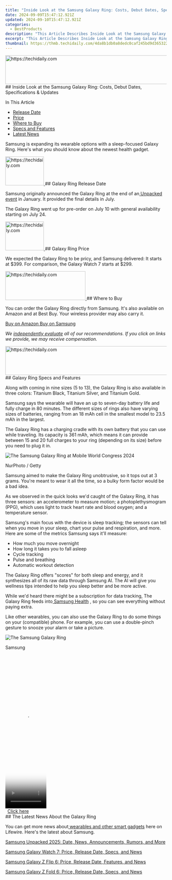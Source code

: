 ```yaml
---
title: "Inside Look at the Samsung Galaxy Ring: Costs, Debut Dates, Specifications & Updates"
date: 2024-09-09T15:47:12.921Z
updated: 2024-09-10T15:47:12.921Z
categories:
  - BestProducts
description: "This Article Describes Inside Look at the Samsung Galaxy Ring: Costs, Debut Dates, Specifications & Updates"
excerpt: "This Article Describes Inside Look at the Samsung Galaxy Ring: Costs, Debut Dates, Specifications & Updates"
thumbnail: https://thmb.techidaily.com/4da8b1db0a8dedc0caf245bd9d36532200ad5924e7bac2e7594923dabb645a34.jpg
---
```


<!-- affiliate ads begin -->
<a href="https://unicoeye.pxf.io/c/5597632/2134236/18498" target="_top" id="2134236">
  <img src="//a.impactradius-go.com/display-ad/18498-2134236" border="0" alt="https://techidaily.com" width="728" height="90"/>
</a>
<img height="0" width="0" src="https://unicoeye.pxf.io/i/5597632/2134236/18498" style="position:absolute;visibility:hidden;" border="0" />
<!-- affiliate ads end -->
## Inside Look at the Samsung Galaxy Ring: Costs, Debut Dates, Specifications & Updates

 In This Article 

* [ Release Date ](https://www.lifewire.com/#toc-galaxy-ring-release-date)
* [ Price ](https://www.lifewire.com/#toc-galaxy-ring-price)
* [ Where to Buy ](https://www.lifewire.com/#toc-where-to-buy)
* [ Specs and Features ](https://www.lifewire.com/#toc-galaxy-ring-specs-and-features)
* [ Latest News ](https://www.lifewire.com/#toc-the-latest-news-about-the-galaxy-ring)

 Samsung is expanding its wearable options with a sleep-focused Galaxy Ring. Here's what you should know about the newest health gadget.

<!-- affiliate ads begin -->
<a href="https://aligracehair.sjv.io/c/5597632/2135394/19272" target="_top" id="2135394">
  <img src="//a.impactradius-go.com/display-ad/19272-2135394" border="0" alt="https://techidaily.com" width="120" height="90"/>
</a>
<img height="0" width="0" src="https://aligracehair.sjv.io/i/5597632/2135394/19272" style="position:absolute;visibility:hidden;" border="0" />
<!-- affiliate ads end -->
## Galaxy Ring Release Date 

 Samsung originally announced the Galaxy Ring at the end of an[ Unpacked event](https://www.lifewire.com/samsung-unpacked-news-and-rumors-5093153) in January. It provided the final details in July.

 The Galaxy Ring went up for pre-order on July 10 with general availability starting on July 24.  

<!-- affiliate ads begin -->
<a href="https://aligracehair.sjv.io/c/5597632/2135348/19272" target="_top" id="2135348">
  <img src="//a.impactradius-go.com/display-ad/19272-2135348" border="0" alt="https://techidaily.com" width="120" height="90"/>
</a>
<img height="0" width="0" src="https://aligracehair.sjv.io/i/5597632/2135348/19272" style="position:absolute;visibility:hidden;" border="0" />
<!-- affiliate ads end -->
## Galaxy Ring Price 

 We expected the Galaxy Ring to be pricy, and Samsung delivered: It starts at $399\. For comparison, the Galaxy Watch 7 starts at $299.  

<!-- affiliate ads begin -->
<a href="https://aligracehair.sjv.io/c/5597632/2115914/19272" target="_top" id="2115914">
  <img src="//a.impactradius-go.com/display-ad/19272-2115914" border="0" alt="https://techidaily.com" width="250" height="90"/>
</a>
<img height="0" width="0" src="https://aligracehair.sjv.io/i/5597632/2115914/19272" style="position:absolute;visibility:hidden;" border="0" />
<!-- affiliate ads end -->
## Where to Buy 

 You can order the Galaxy Ring directly from Samsung. It's also available on Amazon and at Best Buy. Your wireless provider may also carry it.

[ Buy on Amazon ](https://www.amazon.com/gp/aw/d/B0D3JDPB11?tag=lifewire-onsite-prod-20&ascsubtag=8431146%7Cn14e1c02b00974ccdb000d5354f418b5310%7C) [ Buy on Samsung ](https://shop-links.co/link/?exclusive=1&publisher_slug=itechdaily19598&url=https%3A%2F%2Fwww.samsung.com%2Fus%2Frings%2Fgalaxy-ring%2Fbuy%2Fgalaxy-ring-size-11-titanium-black-sm-q501nzkaxar%2F) 

 _We [ independently evaluate](https://www.lifewire.com/commerce-guidelines-and-mission-4157971) all of our recommendations. If you click on links we provide, we may receive compensation._ 

<!-- affiliate ads begin -->
<a href="https://ephamedtechinc.pxf.io/c/5597632/2130529/26400" target="_top" id="2130529">
  <img src="//a.impactradius-go.com/display-ad/26400-2130529" border="0" alt="https://techidaily.com" width="728" height="90"/>
</a>
<img height="0" width="0" src="https://ephamedtechinc.pxf.io/i/5597632/2130529/26400" style="position:absolute;visibility:hidden;" border="0" />
<!-- affiliate ads end -->
##  Galaxy Ring Specs and Features 

 Along with coming in nine sizes (5 to 13), the Galaxy Ring is also available in three colors: Titanium Black, Titanium Silver, and Titanium Gold.

 Samsung says the wearable will have an up to seven-day battery life and fully charge in 80 minutes. The different sizes of rings also have varying sizes of batteries, ranging from an 18 mAh cell in the smallest model to 23.5 mAh in the largest.

 The Galaxy Ring has a charging cradle with its own battery that you can use while traveling. Its capacity is 361 mAh, which means it can provide between 15 and 20 full charges to your ring (depending on its size) before you need to plug it in.

![The Samsung Galaxy Ring at Mobile World Congress 2024](https://www.lifewire.com/thmb/rgrzpj9DwI74nK_o8KVJzQ4G7g0=/960x0/filters:no_upscale():max_bytes(200000):strip_icc():format(webp)/GalaxyRingMobileWorldCongress2024-546ea22b96a64b048c4294b0e4e7e1ef.jpg) 

NurPhoto / Getty

 Samsung aimed to make the Galaxy Ring unobtrusive, so it tops out at 3 grams. You're meant to wear it all the time, so a bulky form factor would be a bad idea.  

 As we observed in the quick looks we'd caught of the Galaxy Ring, it has three sensors: an accelerometer to measure motion; a photoplethysmogram (PPG), which uses light to track heart rate and blood oxygen; and a temperature sensor.

 Samsung's main focus with the device is sleep tracking; the sensors can tell when you move in your sleep, chart your pulse and respiration, and more. Here are some of the metrics Samsung says it'll measure:

* How much you move overnight
* How long it takes you to fall asleep
* Cycle tracking
* Pulse and breathing
* Automatic workout detection

 The Galaxy Ring offers "scores" for both sleep and energy, and it synthesizes all of its raw data through Samsung AI. The AI will give you wellness tips intended to help you sleep better and be more active.

 While we'd heard there might be a subscription for data tracking, The Galaxy Ring feeds into[ Samsung Health](https://www.lifewire.com/samsung-health-how-it-works-4172072) , so you can see everything without paying extra.

 Like other wearables, you can also use the Galaxy Ring to do some things on your (compatible) phone. For example, you can use a double-pinch gesture to snooze your alarm or take a picture.  

![The Samsung Galaxy Ring](https://www.lifewire.com/thmb/AqYOyv9BUxxBk4ApM5o1r1QWqH8=/960x0/filters:no_upscale():max_bytes(200000):strip_icc():format(webp)/GalaxyRingSplash-454a2441e0294d949efa95c951f49cfe.jpg) 

Samsung

<!-- affiliate ads begin -->
<span id="1993654">
					<video width="128" height="480" style="cursor:pointer"
           poster="//a.impactradius-go.com/display-clicktoplayimage/1993654.png"
           onclick="if(!this.playClicked){this.play();this.setAttribute('controls',true);this.playClicked=true;}">
	   <source src="//a.impactradius-go.com/display-ad/22993-1993654">
	   <img src="//a.impactradius-go.com/display-clicktoplayimage/1993654.png" style="border: none; height: 100%; width: 100%; object-fit: contain">
	</video>
	<div style="width:80px;text-align:center"><a href="javascript:window.open(decodeURIComponent('https%3A%2F%2Fhomestyler.sjv.io%2Fc%2F5597632%2F1993654%2F22993'), '_blank');void(0);">Click here</a></div>
</span>
<img height="0" width="0" src="https://imp.pxf.io/i/5597632/1993654/22993" style="position:absolute;visibility:hidden;" border="0" />
<!-- affiliate ads end -->
##  The Latest News About the Galaxy Ring 

 You can get more news about[ wearables and other smart gadgets](https://www.lifewire.com/smart-home-connected-life-news-4797031) here on Lifewire. Here's the latest about Samsung.

[  Samsung Unpacked 2025: Date, News, Announcements, Rumors, and More ](https://www.lifewire.com/samsung-unpacked-news-and-rumors-5093153) 

[  Samsung Galaxy Watch 7: Price, Release Date, Specs, and News ](https://www.lifewire.com/samsung-galaxy-watch-7-8607182) 

[  Samsung Galaxy Z Flip 6: Price, Release Date, Features, and News ](https://www.lifewire.com/samsung-galaxy-z-flip-6-8621840) 

[  Samsung Galaxy Z Fold 6: Price, Release Date, Specs, and News ](https://www.lifewire.com/galaxy-z-fold-6-8418354)

<ins class="adsbygoogle"
     style="display:block"
     data-ad-format="autorelaxed"
     data-ad-client="ca-pub-7571918770474297"
     data-ad-slot="1223367746"></ins>



<ins class="adsbygoogle"
     style="display:block"
     data-ad-client="ca-pub-7571918770474297"
     data-ad-slot="8358498916"
     data-ad-format="auto"
     data-full-width-responsive="true"></ins>


